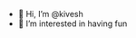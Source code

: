 - 👋 Hi, I’m @kivesh
- 👀 I’m interested in having fun

<!---
kivesh/kivesh is a ✨ special ✨ repository because its `README.md` (this file) appears on your GitHub profile.
You can click the Preview link to take a look at your changes.
--->
